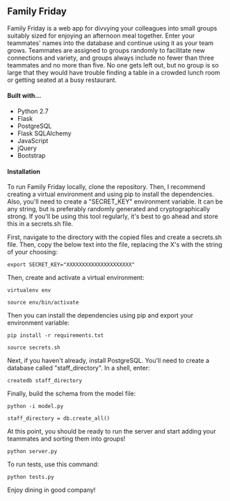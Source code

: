 ## Family Friday

Family Friday is a web app for divvying your colleagues into small groups suitably sized for enjoying an afternoon meal together. Enter your teammates' names into the database and continue using it as your team grows. Teammates are assigned to groups randomly to facilitate new connections and variety, and groups always include no fewer than three teammates and no more than five. No one gets left out, but no group is so large that they would have trouble finding a table in a crowded lunch room or getting seated at a busy restaurant.

#### Built with...

* Python 2.7
* Flask
* PostgreSQL
* Flask SQLAlchemy
* JavaScript
* jQuery
* Bootstrap

#### Installation

To run Family Friday locally, clone the repository. Then, I recommend creating a virtual environment and using pip to install the dependencies. Also, you'll need to create a "SECRET_KEY" environment variable. It can be any string, but is preferably randomly generated and cryptographically strong. If you'll be using this tool regularly, it's best to go ahead and store this in a secrets.sh file. 

First, navigate to the directory with the copied files and create a secrets.sh file. Then, copy the below text into the file, replacing the X's with the string of your choosing:

```
export SECRET_KEY="XXXXXXXXXXXXXXXXXXXXX"
```

Then, create and activate a virtual environment:
```
virtualenv env
```
```
source env/bin/activate
```
Then you can install the dependencies using pip and export your environment variable:

```
pip install -r requirements.txt
```
```
source secrets.sh
```
Next, if you haven't already, install PostgreSQL. You'll need to create a database called "staff\_directory". In a shell, enter: 
```
createdb staff_directory
```
Finally, build the schema from the model file:
```
python -i model.py
```
```
staff_directory = db.create_all()
```
At this point, you should be ready to run the server and start adding your teammates and sorting them into groups!
```
python server.py
```
To run tests, use this command:
```
python tests.py
```

Enjoy dining in good company!